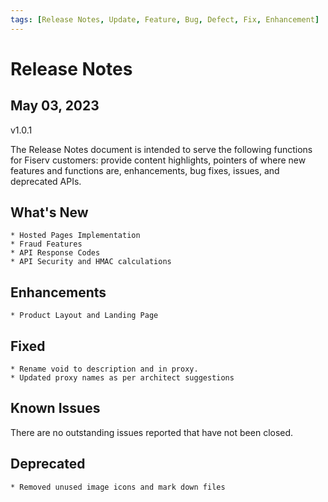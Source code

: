 ```yaml
---
tags: [Release Notes, Update, Feature, Bug, Defect, Fix, Enhancement]
---
```


# Release Notes

## May 03, 2023

v1.0.1

The Release Notes document is intended to serve the following functions for Fiserv customers: provide content highlights, pointers of where new features and functions are, enhancements, bug fixes, issues, and deprecated APIs.

## What's New

<!-- Something new that was added or introduced like documents or services -->

    * Hosted Pages Implementation
    * Fraud Features
    * API Response Codes
    * API Security and HMAC calculations

## Enhancements

<!-- Description of an improvement or a change -->
    * Product Layout and Landing Page

## Fixed

    * Rename void to description and in proxy.
    * Updated proxy names as per architect suggestions

<!-- GitHub issue that was fixed. Possible GitHub issue link -->

<!-- Defects fixed in this release include -->

## Known Issues

<!-- A persistent issue that's known and not fixed -->

There are no outstanding issues reported that have not been closed.

## Deprecated

<!-- An endpoint or a payload field regarded as obsolete and best avoided -->

    * Removed unused image icons and mark down files
